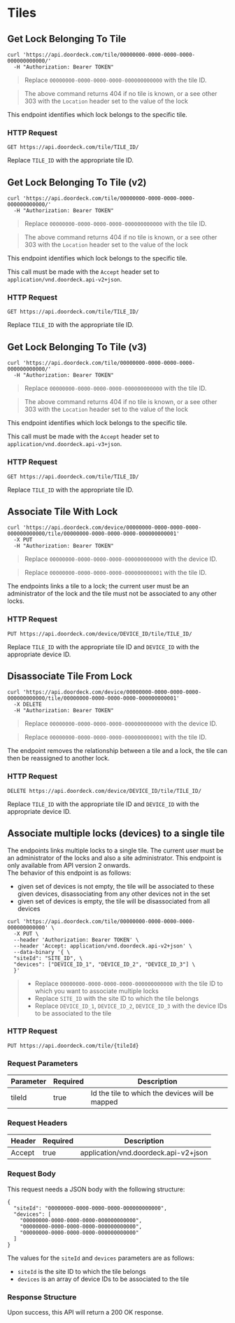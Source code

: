 # Tiles

## Get Lock Belonging To Tile

```shell
curl 'https://api.doordeck.com/tile/00000000-0000-0000-0000-000000000000/'
  -H "Authorization: Bearer TOKEN"
```

> Replace `00000000-0000-0000-0000-000000000000` with the tile ID.

> The above command returns 404 if no tile is known, or a see other 303 with the `Location` header set to the value of 
the lock

This endpoint identifies which lock belongs to the specific tile.

### HTTP Request

`GET https://api.doordeck.com/tile/TILE_ID/`

Replace `TILE_ID` with the appropriate tile ID.

## Get Lock Belonging To Tile (v2)

```shell
curl 'https://api.doordeck.com/tile/00000000-0000-0000-0000-000000000000/'
  -H "Authorization: Bearer TOKEN"
```

> Replace `00000000-0000-0000-0000-000000000000` with the tile ID.

> The above command returns 404 if no tile is known, or a see other 303 with the `Location` header set to the value of
the lock

This endpoint identifies which lock belongs to the specific tile.

This call must be made with the `Accept` header set to `application/vnd.doordeck.api-v2+json`.

### HTTP Request

`GET https://api.doordeck.com/tile/TILE_ID/`

Replace `TILE_ID` with the appropriate tile ID.

## Get Lock Belonging To Tile (v3)

```shell
curl 'https://api.doordeck.com/tile/00000000-0000-0000-0000-000000000000/'
  -H "Authorization: Bearer TOKEN"
```

> Replace `00000000-0000-0000-0000-000000000000` with the tile ID.

> The above command returns 404 if no tile is known, or a see other 303 with the `Location` header set to the value of
the lock

This endpoint identifies which lock belongs to the specific tile.

This call must be made with the `Accept` header set to `application/vnd.doordeck.api-v3+json`.

### HTTP Request

`GET https://api.doordeck.com/tile/TILE_ID/`

Replace `TILE_ID` with the appropriate tile ID.

## Associate Tile With Lock

```shell
curl 'https://api.doordeck.com/device/00000000-0000-0000-0000-000000000000/tile/00000000-0000-0000-0000-000000000001'
  -X PUT
  -H "Authorization: Bearer TOKEN"
```

> Replace `00000000-0000-0000-0000-000000000000` with the device ID.

> Replace `00000000-0000-0000-0000-000000000001` with the tile ID.

The endpoints links a tile to a lock; the current user must be an administrator of the lock and the tile must not be 
associated to any other locks.

### HTTP Request

`PUT https://api.doordeck.com/device/DEVICE_ID/tile/TILE_ID/`

Replace `TILE_ID` with the appropriate tile ID and `DEVICE_ID` with the appropriate device ID.

## Disassociate Tile From Lock

```shell
curl 'https://api.doordeck.com/device/00000000-0000-0000-0000-000000000000/tile/00000000-0000-0000-0000-000000000001'
  -X DELETE
  -H "Authorization: Bearer TOKEN"
```

> Replace `00000000-0000-0000-0000-000000000000` with the device ID.

> Replace `00000000-0000-0000-0000-000000000001` with the tile ID.

The endpoint removes the relationship between a tile and a lock, the tile can then be reassigned to another lock.

### HTTP Request

`DELETE https://api.doordeck.com/device/DEVICE_ID/tile/TILE_ID/`

Replace `TILE_ID` with the appropriate tile ID and `DEVICE_ID` with the appropriate device ID.

## Associate multiple locks (devices) to a single tile

The endpoints links multiple locks to a single tile. The current user must be an administrator of the locks and also a site administrator.
This endpoint is only available from API version 2 onwards.
<br>
The behavior of this endpoint is as follows:
- given set of devices is not empty, the tile will be associated to these given devices, disassociating from any other devices not in the set
- given set of devices is empty, the tile will be disassociated from all devices

```shell
curl 'https://api.doordeck.com/tile/00000000-0000-0000-0000-000000000000' \
  -X PUT \
  --header 'Authorization: Bearer TOKEN' \
  --header 'Accept: application/vnd.doordeck.api-v2+json' \
  --data-binary '{ \
  "siteId": "SITE_ID", \
  "devices": ["DEVICE_ID_1", "DEVICE_ID_2", "DEVICE_ID_3"] \
  }'
```

> - Replace `00000000-0000-0000-0000-000000000000` with the tile ID to which you want to associate multiple locks
> - Replace `SITE_ID` with the site ID to which the tile belongs
> - Replace `DEVICE_ID_1`, `DEVICE_ID_2`, `DEVICE_ID_3` with the device IDs to be associated to the tile

### HTTP Request

`PUT https://api.doordeck.com/tile/{tileId}`

### Request Parameters

| Parameter | Required | Description                                     |
|-----------| -------- |-------------------------------------------------|
| tileId    | true     | Id the tile to which the devices will be mapped |

### Request Headers

| Header | Required | Description                          |
| ------ | -------- | ------------------------------------ |
| Accept | true     | application/vnd.doordeck.api-v2+json |

### Request Body

This request needs a JSON body with the following structure:

```
{
  "siteId": "00000000-0000-0000-0000-000000000000",
  "devices": [
    "00000000-0000-0000-0000-000000000000",
    "00000000-0000-0000-0000-000000000000",
    "00000000-0000-0000-0000-000000000000"
  ]
}
```

The values for the `siteId` and `devices` parameters are as follows:
- `siteId` is the site ID to which the tile belongs
- `devices` is an array of device IDs to be associated to the tile  

### Response Structure

Upon success, this API will return a 200 OK response.
